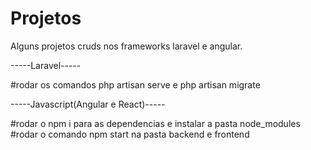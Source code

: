 # Projetos
Alguns projetos cruds nos frameworks laravel e angular.

-----Laravel-----

#rodar os comandos php artisan serve e php artisan migrate

-----Javascript(Angular e React)-----

#rodar o npm i para as dependencias e instalar a pasta node_modules 
#rodar o comando npm start na pasta backend e frontend
